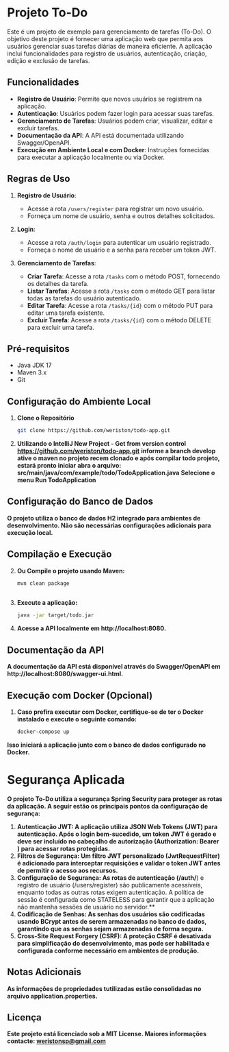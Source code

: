 # Projeto To-Do

Este é um projeto de exemplo para gerenciamento de tarefas (To-Do). O objetivo deste projeto é fornecer uma aplicação web que permita aos usuários gerenciar suas tarefas diárias de maneira eficiente. A aplicação inclui funcionalidades para registro de usuários, autenticação, criação, edição e exclusão de tarefas.

## Funcionalidades

- **Registro de Usuário**: Permite que novos usuários se registrem na aplicação.
- **Autenticação**: Usuários podem fazer login para acessar suas tarefas.
- **Gerenciamento de Tarefas**: Usuários podem criar, visualizar, editar e excluir tarefas.
- **Documentação da API**: A API está documentada utilizando Swagger/OpenAPI.
- **Execução em Ambiente Local e com Docker**: Instruções fornecidas para executar a aplicação localmente ou via Docker.

## Regras de Uso

1. **Registro de Usuário**:
   - Acesse a rota `/users/register` para registrar um novo usuário.
   - Forneça um nome de usuário, senha e outros detalhes solicitados.

2. **Login**:
   - Acesse a rota `/auth/login` para autenticar um usuário registrado.
   - Forneça o nome de usuário e a senha para receber um token JWT.

3. **Gerenciamento de Tarefas**:
   - **Criar Tarefa**: Acesse a rota `/tasks` com o método POST, fornecendo os detalhes da tarefa.
   - **Listar Tarefas**: Acesse a rota `/tasks` com o método GET para listar todas as tarefas do usuário autenticado.
   - **Editar Tarefa**: Acesse a rota `/tasks/{id}` com o método PUT para editar uma tarefa existente.
   - **Excluir Tarefa**: Acesse a rota `/tasks/{id}` com o método DELETE para excluir uma tarefa.

## Pré-requisitos

- Java JDK 17
- Maven 3.x
- Git

## Configuração do Ambiente Local

1. **Clone o Repositório**

   ```bash
   git clone https://github.com/weriston/todo-app.git 

1. **Utilizando o IntelliJ New Project - Get from version control**
**https://github.com/weriston/todo-app.git**
**informe a branch develop**
**ative o maven no projeto recem clonado e após compilar todo projeto, estará pronto iniciar**
**abra o arquivo: src/main/java/com/example/todo/TodoApplication.java**
**Selecione o menu Run TodoApplication**
 
## Configuração do Banco de Dados

**O projeto utiliza o banco de dados H2 integrado para ambientes de desenvolvimento. Não são necessárias configurações adicionais para execução local.**
       
## Compilação e Execução

2. **Ou Compile o projeto usando Maven:**

   ```bash
   mvn clean package
    
2. **Execute a aplicação:**

   ```bash
   java -jar target/todo.jar
   
3. **Acesse a API localmente em http://localhost:8080.**
   
## Documentação da API

**A documentação da API está disponível através do Swagger/OpenAPI em http://localhost:8080/swagger-ui.html.**

## Execução com Docker (Opcional)

1. **Caso prefira executar com Docker, certifique-se de ter o Docker instalado e execute o seguinte comando:**

   ```bash
   docker-compose up

**Isso iniciará a aplicação junto com o banco de dados configurado no Docker.**

# Segurança Aplicada
 
**O projeto To-Do utiliza a segurança Spring Security para proteger as rotas da aplicação. A seguir estão os principais pontos da configuração de segurança:**
1. **Autenticação JWT: A aplicação utiliza JSON Web Tokens (JWT) para autenticação. Após o login bem-sucedido, um token JWT é gerado e deve ser incluído no cabeçalho de autorização (Authorization: Bearer <token>) para acessar rotas protegidas.**
2. **Filtros de Segurança: Um filtro JWT personalizado (JwtRequestFilter) é adicionado para interceptar requisições e validar o token JWT antes de permitir o acesso aos recursos.**
3. **Configuração de Segurança: As rotas de autenticação (/auth/**) e registro de usuário (/users/register) são publicamente acessíveis, enquanto todas as outras rotas exigem autenticação. A política de sessão é configurada como STATELESS para garantir que a aplicação não mantenha sessões de usuário no servidor.**
4. **Codificação de Senhas: As senhas dos usuários são codificadas usando BCrypt antes de serem armazenadas no banco de dados, garantindo que as senhas sejam armazenadas de forma segura.**
5. **Cross-Site Request Forgery (CSRF): A proteção CSRF é desativada para simplificação do desenvolvimento, mas pode ser habilitada e configurada conforme necessário em ambientes de produção.**

## Notas Adicionais

**As informações de propriedades tutilizadas estão consolidadas no arquivo application.properties.**


## Licença

**Este projeto está licenciado sob a MIT License. Maiores informações contacte: weristonsp@gmail.com**
